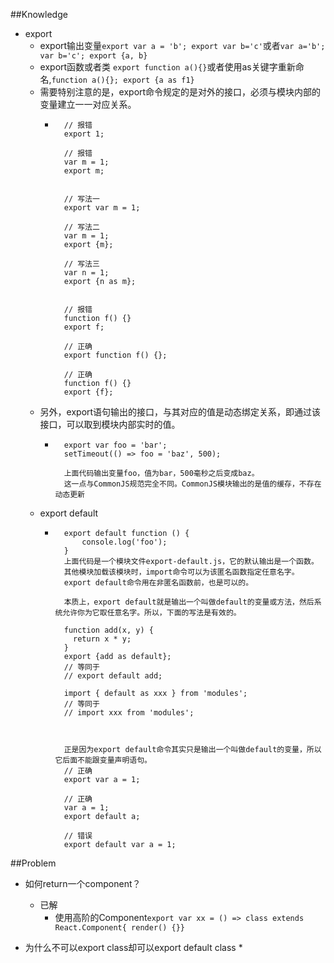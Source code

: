 ##Knowledge
* export
  * export输出变量`export var a = 'b'; export var b='c'`或者`var a='b'; var b='c'; export {a, b}`
  * export函数或者类 `export function a(){}`或者使用as关键字重新命名,`function a(){}; export {a as f1}`
  * 需要特别注意的是，export命令规定的是对外的接口，必须与模块内部的变量建立一一对应关系。
    * ```
        // 报错
        export 1;

        // 报错
        var m = 1;
        export m;


        // 写法一
        export var m = 1;

        // 写法二
        var m = 1;
        export {m};

        // 写法三
        var n = 1;
        export {n as m};


        // 报错
        function f() {}
        export f;

        // 正确
        export function f() {};

        // 正确
        function f() {}
        export {f};
      ```
  * 另外，export语句输出的接口，与其对应的值是动态绑定关系，即通过该接口，可以取到模块内部实时的值。
    * ```
        export var foo = 'bar';
        setTimeout(() => foo = 'baz', 500);

        上面代码输出变量foo，值为bar，500毫秒之后变成baz。
        这一点与CommonJS规范完全不同。CommonJS模块输出的是值的缓存，不存在动态更新
      ```
  * export default
    * ```
        export default function () {
            console.log('foo');
        }
        上面代码是一个模块文件export-default.js，它的默认输出是一个函数。
        其他模块加载该模块时，import命令可以为该匿名函数指定任意名字。
        export default命令用在非匿名函数前，也是可以的。

        本质上，export default就是输出一个叫做default的变量或方法，然后系统允许你为它取任意名字。所以，下面的写法是有效的。

        function add(x, y) {
          return x * y;
        }
        export {add as default};
        // 等同于
        // export default add;

        import { default as xxx } from 'modules';
        // 等同于
        // import xxx from 'modules';



        正是因为export default命令其实只是输出一个叫做default的变量，所以它后面不能跟变量声明语句。
        // 正确
        export var a = 1;

        // 正确
        var a = 1;
        export default a;

        // 错误
        export default var a = 1;
      ```


##Problem

* 如何return一个component？
  * 已解
    * 使用高阶的Component`export var xx = () => class extends React.Component{ render() {}}`


* 为什么不可以export class却可以export default class
  *
